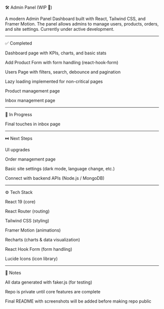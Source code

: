 🛠️ Admin Panel (WIP 🚧)

A modern Admin Panel Dashboard built with React, Tailwind CSS, and Framer Motion.
The panel allows admins to manage users, products, orders, and site settings.
Currently under active development.

---

✅ Completed

Dashboard page with KPIs, charts, and basic stats

Add Product Form with form handling (react-hook-form)

Users Page with filters, search, debounce and pagination

Lazy loading implemented for non-critical pages

Product management page

Inbox management page

---

🔨 In Progress

Final touches in inbox page

---

⏭️ Next Steps

UI upgrades

Order management page

Basic site settings (dark mode, language change, etc.)

Connect with backend APIs (Node.js / MongoDB)

---

⚙️ Tech Stack

React 19 (core)

React Router (routing)

Tailwind CSS (styling)

Framer Motion (animations)

Recharts (charts & data visualization)

React Hook Form (form handling)

Lucide Icons (icon library)

---

📝 Notes

All data generated with faker.js (for testing)

Repo is private until core features are complete

Final README with screenshots will be added before making repo public
